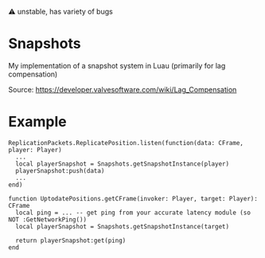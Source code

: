 ⚠️ unstable, has variety of bugs
# Snapshots
My implementation of a snapshot system in Luau (primarily for lag compensation)

Source:
https://developer.valvesoftware.com/wiki/Lag_Compensation

# Example
```luau
ReplicationPackets.ReplicatePosition.listen(function(data: CFrame, player: Player)
  ...
  local playerSnapshot = Snapshots.getSnapshotInstance(player)
  playerSnapshot:push(data)
  ...
end)

function UptodatePositions.getCFrame(invoker: Player, target: Player): CFrame
  local ping = ... -- get ping from your accurate latency module (so NOT :GetNetworkPing())
  local playerSnapshot = Snapshots.getSnapshotInstance(target)

  return playerSnapshot:get(ping)
end

```
